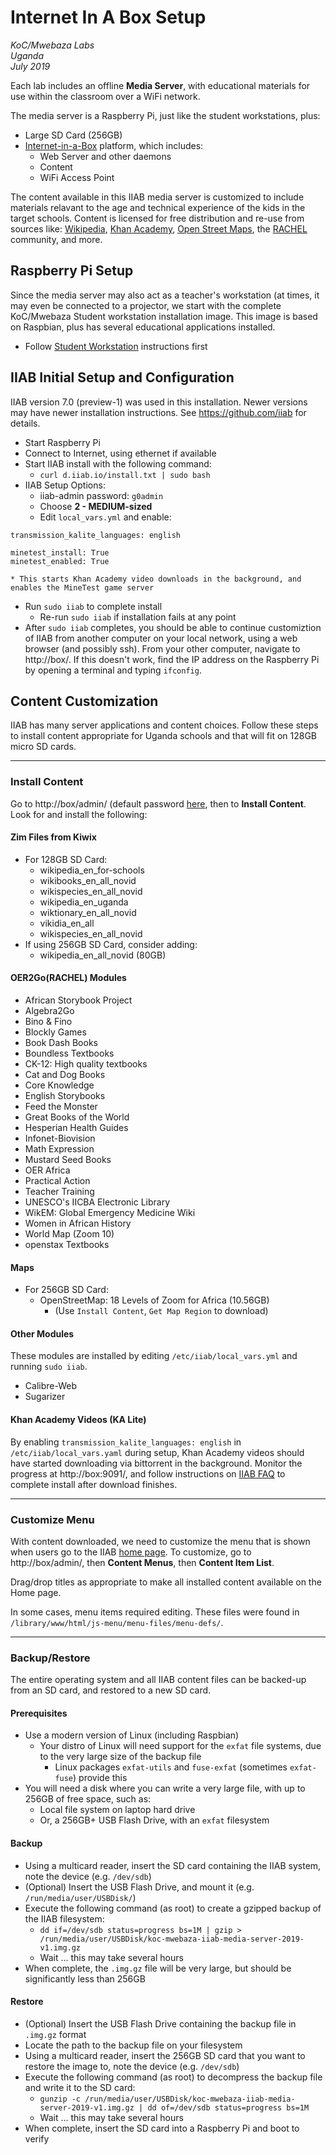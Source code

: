 # Internet In A Box Setup
*KoC/Mwebaza Labs*<br />
*Uganda*<br />
*July 2019*<br />

Each lab includes an offline **Media Server**, with educational materials
for use within the classroom over a WiFi network.

The media server is a Raspberry Pi, just like the student workstations, plus:
* Large SD Card (256GB)
* [Internet-in-a-Box](http://internet-in-a-box.org) platform, which includes:
  * Web Server and other daemons
  * Content
  * WiFi Access Point

The content available in this IIAB media server is customized to include
materials relavant to the age and technical experience of the kids in
the target schools.  Content is licensed for free distribution and re-use
from sources like:
[Wikipedia](https://www.wikipedia.org/),
[Khan Academy](),
[Open Street Maps](),
the [RACHEL](https://worldpossible.org/rachel) community,
and more.


## Raspberry Pi Setup

Since the media server may also act as a teacher's workstation (at times, it may
even be connected to a projector, we start with the complete KoC/Mwebaza Student
workstation installation image.  This image is based on Raspbian, plus has several
educational applications installed.

* Follow [Student Workstation](README.md) instructions first


## IIAB Initial Setup and Configuration
IIAB version 7.0 (preview-1) was used in this installation. Newer versions may have newer installation instructions.  See https://github.com/iiab for details.

* Start Raspberry Pi
* Connect to Internet, using ethernet if available
* Start IIAB install with the following command:
  * `curl d.iiab.io/install.txt | sudo bash`
* IIAB Setup Options:
  * iiab-admin password:  `g0admin`
  * Choose **2 - MEDIUM-sized**
  * Edit `local_vars.yml` and enable:
```
transmission_kalite_languages: english

minetest_install: True
minetest_enabled: True
```
    * This starts Khan Academy video downloads in the background, and enables the MineTest game server
  * Run `sudo iiab` to complete install
    * Re-run `sudo iiab` if installation fails at any point
* After `sudo iiab` completes, you should be able to continue customiztion of IIAB from another computer on your local network, using a web browser (and possibly ssh). From your other computer, navigate to http://box/.  If this doesn't work, find the IP address on the Raspberry Pi by opening a terminal and typing `ifconfig`.

## Content Customization
IIAB has many server applications and content choices. Follow these steps to install content appropriate for Uganda schools and that will fit on 128GB micro SD cards.

----
### Install Content
Go to http://box/admin/ (default password [here](http://wiki.laptop.org/go/IIAB/FAQ#What_are_the_default_passwords.3F), then to **Install Content**.  Look for and install the following:

#### Zim Files from Kiwix
* For 128GB SD Card:
  * wikipedia_en_for-schools
  * wikibooks_en_all_novid
  * wikispecies_en_all_novid
  * wikipedia_en_uganda
  * wiktionary_en_all_novid
  * vikidia_en_all
  * wikispecies_en_all_novid
* If using 256GB SD Card, consider adding:
  * wikipedia_en_all_novid (80GB)

#### OER2Go(RACHEL) Modules
* African Storybook Project
* Algebra2Go
* Bino & Fino
* Blockly Games
* Book Dash Books
* Boundless Textbooks
* CK-12: High quality textbooks
* Cat and Dog Books
* Core Knowledge
* English Storybooks
* Feed the Monster
* Great Books of the World
* Hesperian Health Guides
* Infonet-Biovision
* Math Expression
* Mustard Seed Books
* OER Africa
* Practical Action
* Teacher Training
* UNESCO's IICBA Electronic Library
* WikEM: Global Emergency Medicine Wiki
* Women in African History
* World Map (Zoom 10)
* openstax Textbooks
  
#### Maps
* For 256GB SD Card:
  * OpenStreetMap: 18 Levels of Zoom for Africa (10.56GB)
    * (Use `Install Content`, `Get Map Region` to download)

#### Other Modules
These modules are installed by editing `/etc/iiab/local_vars.yml` and running `sudo iiab`.
* Calibre-Web
* Sugarizer

#### Khan Academy Videos (KA Lite)
By enabling `transmission_kalite_languages: english` in `/etc/iiab/local_vars.yaml` during setup, Khan Academy videos should have started downloading via bittorrent in the background.  Monitor the progress at http://box:9091/, and follow instructions on [IIAB FAQ](http://wiki.laptop.org/go/IIAB/FAQ#KA_Lite_Administration:_What_tips_.26_tricks_exist.3F) to complete install after download finishes.


----
### Customize Menu
With content downloaded, we need to customize the menu that is shown when users go to the IIAB [home page](http://box/home). To customize, go to http://box/admin/, then **Content Menus**, then **Content Item List**.

Drag/drop titles as appropriate to make all installed content available on the Home page.

In some cases, menu items required editing.  These files were found in `/library/www/html/js-menu/menu-files/menu-defs/`.

----
### Backup/Restore
The entire operating system and all IIAB content files can be backed-up from an SD card, and restored to a new SD card.

#### Prerequisites
* Use a modern version of Linux (including Raspbian)
  * Your distro of Linux will need support for the `exfat` file systems, due to the very large size of the backup file
    * Linux packages `exfat-utils` and `fuse-exfat` (sometimes `exfat-fuse`) provide this
* You will need a disk where you can write a very large file, with up to 256GB of free space, such as:
  * Local file system on laptop hard drive
  * Or, a 256GB+ USB Flash Drive, with an `exfat` filesystem
  
#### Backup
* Using a multicard reader, insert the SD card containing the IIAB system, note the device (e.g. `/dev/sdb`)
* (Optional) Insert the USB Flash Drive, and mount it (e.g. `/run/media/user/USBDisk/`)
* Execute the following command (as root) to create a gzipped backup of the IIAB filesystem:
  * `dd if=/dev/sdb status=progress bs=1M | gzip > /run/media/user/USBDisk/koc-mwebaza-iiab-media-server-2019-v1.img.gz`
  * Wait ... this may take several hours
* When complete, the `.img.gz` file will be very large, but should be significantly less than 256GB

#### Restore
* (Optional) Insert the USB Flash Drive containing the backup file in `.img.gz` format
* Locate the path to the backup file on your filesystem
* Using a multicard reader, insert the 256GB SD card that you want to restore the image to, note the device (e.g. `/dev/sdb`)
* Execute the following command (as root) to decompress the backup file and write it to the SD card:
  * `gunzip -c /run/media/user/USBDisk/koc-mwebaza-iiab-media-server-2019-v1.img.gz | dd of=/dev/sdb status=progress bs=1M`
  * Wait ... this may take several hours
* When complete, insert the SD card into a Raspberry Pi and boot to verify
